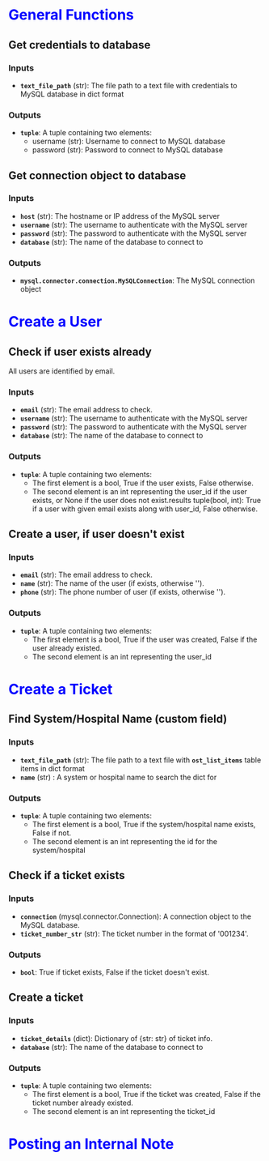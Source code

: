 # <span style ="color:blue">**General Functions**</span>

## Get credentials to database

### Inputs

- **`text_file_path`** (str): The file path to a text file with credentials to MySQL database in dict format

### Outputs

- **`tuple`**: A tuple containing two elements:
    - username (str): Username to connect to MySQL database
    - password (str): Password to connect to MySQL database

## Get connection object to database

### Inputs

- **`host`** (str): The hostname or IP address of the MySQL server
- **`username`** (str): The username to authenticate with the MySQL server
- **`password`** (str): The password to authenticate with the MySQL server
- **`database`**  (str): The name of the database to connect to 

### Outputs

- **`mysql.connector.connection.MySQLConnection`**: The MySQL connection object 

# <span style="color:blue">**Create a User**</span>

## Check if user exists already

All users are identified by email.

### Inputs

- **`email`** (str): The email address to check.
- **`username`** (str): The username to authenticate with the MySQL server
- **`password`** (str): The password to authenticate with the MySQL server
- **`database`**  (str): The name of the database to connect to 

### Outputs

- **`tuple`**: A tuple containing two elements:
    - The first element is a bool, True if the user exists, False otherwise.
    - The second element is an int representing the user_id if the user exists,
        or None if the user does not exist.results tuple(bool, int): True if a user with given email exists along with user_id, False otherwise.

## Create a user, if user doesn't exist

### Inputs

- **`email`** (str): The email address to check.
- **`name`** (str): The name of the user (if exists, otherwise '').
- **`phone`** (str): The phone number of user (if exists, otherwise '').

### Outputs

- **`tuple`**: A tuple containing two elements:
    - The first element is a bool, True if the user was created, False if the user already existed.
    - The second element is an int representing the user_id 

# <span style="color:blue">**Create a Ticket**</span>

## Find System/Hospital Name (custom field)

### Inputs

- **`text_file_path`** (str): The file path to a text file with **`ost_list_items`** table items in dict format
- **`name`** (str) : A system or hospital name to search the dict for

### Outputs

- **`tuple`**: A tuple containing two elements:
    - The first element is a bool, True if the system/hospital name exists, False if not.
    - The second element is an int representing the id for the system/hospital

## Check if a ticket exists

### Inputs

- **`connection`** (mysql.connector.Connection): A connection object to the MySQL database.
- **`ticket_number_str`** (str): The ticket number in the format of '001234'.

### Outputs

- **`bool`**: True if ticket exists, False if the ticket doesn't exist.

## Create a ticket

### Inputs

- **`ticket_details`** (dict): Dictionary of {str: str} of ticket info.
- **`database`**  (str): The name of the database to connect to 

### Outputs

- **`tuple`**: A tuple containing two elements:
    - The first element is a bool, True if the ticket was created, False if the ticket number already existed.
    - The second element is an int representing the ticket_id 

# <span style="color:blue">**Posting an Internal Note**</span>